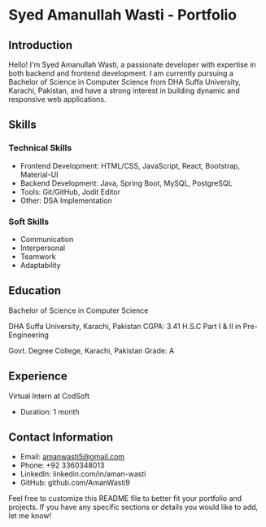 # Syed Amanullah Wasti - Portfolio
## Introduction
Hello! I'm Syed Amanullah Wasti, a passionate developer with expertise in both backend and frontend development. I am currently pursuing a Bachelor of Science in Computer Science from DHA Suffa University, Karachi, Pakistan, and have a strong interest in building dynamic and responsive web applications.

## Skills
### Technical Skills
- Frontend Development: HTML/CSS,  JavaScript, React, Bootstrap, Material-UI
- Backend Development: Java, Spring Boot, MySQL, PostgreSQL
- Tools: Git/GitHub, Jodit Editor
- Other: DSA Implementation
### Soft Skills
- Communication
- Interpersonal
- Teamwork
- Adaptability

## Education
Bachelor of Science in Computer Science

DHA Suffa University, Karachi, Pakistan
CGPA: 3.41
H.S.C Part I & II in Pre-Engineering

Govt. Degree College, Karachi, Pakistan
Grade: A

## Experience
Virtual Intern at CodSoft
- Duration: 1 month


## Contact Information
- Email: amanwasti5@gmail.com
- Phone: +92 3360348013
- LinkedIn: linkedin.com/in/aman-wasti
- GitHub: github.com/AmanWasti9

Feel free to customize this README file to better fit your portfolio and projects. If you have any specific sections or details you would like to add, let me know!
